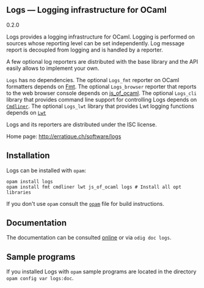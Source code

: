 Logs — Logging infrastructure for OCaml
-------------------------------------------------------------------------------
0.2.0

Logs provides a logging infrastructure for OCaml. Logging is performed
on sources whose reporting level can be set independently. Log message
report is decoupled from logging and is handled by a reporter.

A few optional log reporters are distributed with the base library and
the API easily allows to implement your own.

`Logs` has no dependencies. The optional `Logs_fmt` reporter on OCaml
formatters depends on [Fmt][fmt].  The optional `Logs_browser`
reporter that reports to the web browser console depends on
[js_of_ocaml][jsoo]. The optional `Logs_cli` library that provides
command line support for controlling Logs depends on
[`Cmdliner`][cmdliner]. The optional `Logs_lwt` library that provides
Lwt logging functions depends on [`Lwt`][lwt]

Logs and its reporters are distributed under the ISC license.

[fmt]: http://erratique.ch/software/fmt
[jsoo]: http://ocsigen.org/js_of_ocaml/
[cmdliner]: http://erratique.ch/software/cmdliner
[lwt]: http://ocsigen.org/lwt/

Home page: http://erratique.ch/software/logs

## Installation

Logs can be installed with `opam`:

    opam install logs
    opam install fmt cmdliner lwt js_of_ocaml logs # Install all opt libraries

If you don't use `opam` consult the [`opam`](opam) file for build
instructions.

## Documentation

The documentation can be consulted [online][doc] or via `odig doc logs`. 

[doc]: http://erratique.ch/software/logs/doc/

## Sample programs

If you installed Logs with `opam` sample programs are located in
the directory `opam config var logs:doc`.


